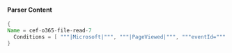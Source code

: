 #### Parser Content
```Java
{
Name = cef-o365-file-read-7
  Conditions = [ """|Microsoft|""", """|PageViewed|""", """eventId=""" ]
}
```